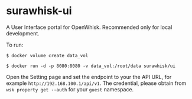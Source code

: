 # surawhisk-ui

A User Interface portal for OpenWhisk.
Recommended only for local development.

To run:
```
$ docker volume create data_vol

$ docker run -d -p 8080:8080 -v data_vol:/root/data surawhisk/ui
```

Open the Setting page and set the endpoint to your the API URL, for example `http://192.168.100.1/api/v1`.
The credential, please obtain from `wsk property get --auth` for your `guest` namespace.
